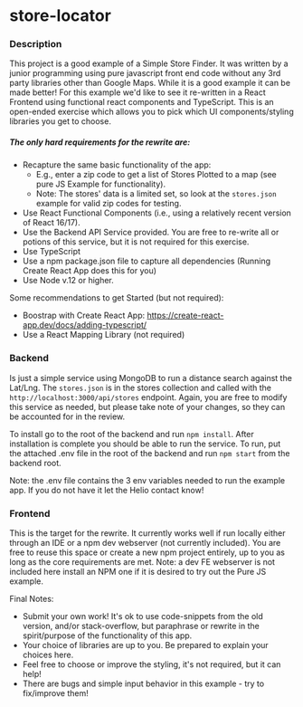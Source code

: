# store-locator

### Description

This project is a good example of a Simple Store Finder. It was written by a junior programming using pure javascript
front end code without any 3rd party libraries other than Google Maps. While it is a good example it can be made
better! For this example we'd like to see it re-written in a React Frontend using functional react components
and TypeScript. This is an open-ended exercise which allows you to pick which UI components/styling libraries you get
to choose. 

##### The only hard requirements for the rewrite are:

- Recapture the same basic functionality of the app:
    - E.g., enter a zip code to get a list of Stores Plotted to a map (see pure JS Example for functionality).
    - Note: The stores' data is a limited set, so look at the `stores.json` example for valid zip codes for testing.
- Use React Functional Components (i.e., using a relatively recent version of React 16/17).
- Use the Backend API Service provided. You are free to re-write all or potions of this service, but it is not required
for this exercise.
- Use TypeScript
- Use a npm package.json file to capture all dependencies (Running Create React App does this for you)
- Use Node v.12 or higher.

Some recommendations to get Started (but not required):
- Boostrap with Create React App: https://create-react-app.dev/docs/adding-typescript/
- Use a React Mapping Library (not required)

### Backend
Is just a simple service using MongoDB to run a distance search against the Lat/Lng. The `stores.json` is in the stores
collection and called with the `http://localhost:3000/api/stores` endpoint. Again, you are free to modify this service
as needed, but please take note of your changes, so they can be accounted for in the review.

To install go to the root of the backend and run `npm install`. After installation is complete you should be able to
run the service.
To run, put the attached .env file in the root of the backend and run `npm start` from the backend root.

Note: the .env file contains the 3 env variables needed to run the example app. If you do not have it let the Helio
contact know!

### Frontend
This is the target for the rewrite. It currently works well if run locally either through an IDE or a npm dev webserver
(not currently included). You are free to reuse this space or create a new npm project entirely, up to you as long as
the core requirements are met. Note: a dev FE webserver is not included here install an NPM one if it is desired to try
out the Pure JS example.

Final Notes:

- Submit your own work! It's ok to use code-snippets from the old version, and/or stack-overflow, but paraphrase or 
rewrite in the spirit/purpose of the functionality of this app.
- Your choice of libraries are up to you. Be prepared to explain your choices here.
- Feel free to choose or improve the styling, it's not required, but it can help!
- There are bugs and simple input behavior in this example - try to fix/improve them!
